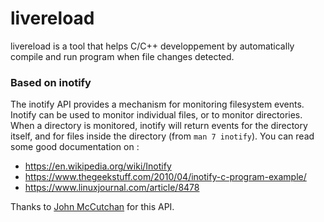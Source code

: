 # livereload

livereload is a tool that helps C/C++ developpement by automatically compile and run program when file changes detected.

### Based on inotify

The inotify API provides a mechanism for monitoring filesystem events. Inotify can be used to monitor individual files, or to monitor directories. When a directory is monitored, inotify will return events for the directory itself, and for files inside the directory (from `man 7 inotify`).
You can read some good documentation on :
- https://en.wikipedia.org/wiki/Inotify
- https://www.thegeekstuff.com/2010/04/inotify-c-program-example/
- https://www.linuxjournal.com/article/8478

Thanks to [John McCutchan](http://johnmccutchan.com/) for this API.
